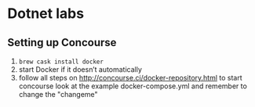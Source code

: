 # Dotnet labs

## Setting up Concourse
1. `brew cask install docker`
1. start Docker if it doesn’t automatically
1. follow all steps on http://concourse.ci/docker-repository.html to start concourse
    look at the example docker-compose.yml and remember to change the "changeme"

